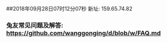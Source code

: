 ##2018年09月28日07时12分07秒 新址: 159.65.74.82
### 兔友常见问题及解答: https://github.com/wanggonging/d/blob/w/FAQ.md
